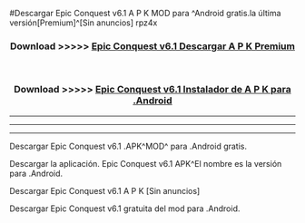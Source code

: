 #Descargar Epic Conquest v6.1 A P K MOD para ^Android gratis.la última versión[Premium]^[Sin anuncios] rpz4x



<div align="center">
<h3>Download >>>>> <a href="https://es-web.web.app/?es= Epic Conquest v6.1">Epic Conquest v6.1 Descargar A P K Premium</a></h3><br>

<h3>Download >>>>> <a href="https://es-web.web.app/?es= Epic Conquest v6.1">Epic Conquest v6.1 Instalador de A P K para .Android</a></h3>
</div>


----------------------------------------------------------

----------------------------------------------------------

----------------------------------------------------------

Descargar Epic Conquest v6.1 .APK^MOD^ para .Android gratis.

Descargar la aplicación. Epic Conquest v6.1 APK^El nombre es la versión para .Android.

Descargar Epic Conquest v6.1 A P K [Sin anuncios]

Descargar Epic Conquest v6.1 gratuita del mod para .Android.